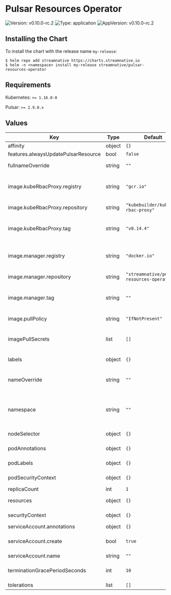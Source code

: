 # Pulsar Resources Operator

![Version: v0.10.0-rc.2](https://img.shields.io/badge/Version-v0.10.0-rc.2-informational?style=flat-square) ![Type: application](https://img.shields.io/badge/Type-application-informational?style=flat-square) ![AppVersion: v0.10.0-rc.2](https://img.shields.io/badge/AppVersion-v0.10.0-rc.2-informational?style=flat-square)

## Installing the Chart

To install the chart with the release name `my-release`:

```console
$ helm repo add streamnative https://charts.streamnative.io
$ helm -n <namespace> install my-release streamnative/pulsar-resources-operator
```

## Requirements

Kubernetes: `>= 1.16.0-0`

Pulsar: `>= 2.9.0.x`

## Values

| Key | Type | Default | Description |
|-----|------|---------|-------------|
| affinity | object | `{}` | Add affinity for pod |
| features.alwaysUpdatePulsarResource | bool | `false` |  |
| fullnameOverride | string | `""` | It will override the name of deployment |
| image.kubeRbacProxy.registry | string | `"gcr.io"` | Specififies the registry of images, especially when user want to use a different image hub |
| image.kubeRbacProxy.repository | string | `"kubebuilder/kube-rbac-proxy"` | The full repo name for image. |
| image.kubeRbacProxy.tag | string | `"v0.14.4"` | Image tag, it can override the image tag whose default is the chart appVersion. |
| image.manager.registry | string | `"docker.io"` | Specififies the registry of images, especially when user want to use a different image hub |
| image.manager.repository | string | `"streamnative/pulsar-resources-operator"` | The full repo name for image. |
| image.manager.tag | string | `""` | Image tag, it can override the image tag whose default is the chart appVersion. |
| image.pullPolicy | string | `"IfNotPresent"` | Image pull policy for the container. |
| imagePullSecrets | list | `[]` | Specifies image pull secrets for private registry, the format is `- name: gcr` |
| labels | object | `{}` | Add labels for the deployment |
| nameOverride | string | `""` | It will override the value of label `app.kubernetes.io/name` on pod |
| namespace | string | `""` | Specifies namespace for the release, it will override the `-n` parameter when it's not empty |
| nodeSelector | object | `{}` | Add NodeSelector for pod schedule |
| podAnnotations | object | `{}` | Add annotations for the deployment pod |
| podLabels | object | `{}` | Add labels for the deployment pod |
| podSecurityContext | object | `{}` | Add security context for pod |
| replicaCount | int | `1` | The replicas of pod |
| resources | object | `{}` | Add resource limits and requests |
| securityContext | object | `{}` | Add security context for container |
| serviceAccount.annotations | object | `{}` |  |
| serviceAccount.create | bool | `true` | Specifies whether a service account should be created |
| serviceAccount.name | string | `""` |  |
| terminationGracePeriodSeconds | int | `10` | The period seconds that pod will be termiated gracefully |
| tolerations | list | `[]` | Add tolerations |
